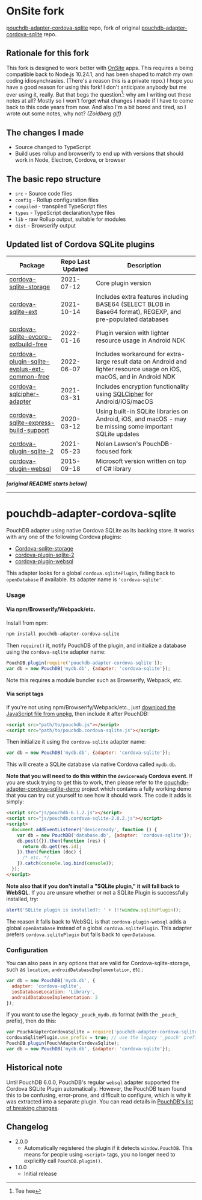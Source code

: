 OnSite fork
======
[pouchdb-adapter-cordova-sqlite](https://github.com/chorpler/onsite-pouchdb-adapter-cordova-sqlite) repo, fork of original [pouchdb-adapter-cordova-sqlite](https://github.com/pouchdb-community/pouchdb-adapter-cordova-sqlite) repo.

## **Rationale for this fork**

This fork is designed to work better with [OnSite](https://github.com/chorpler/OnSite) apps. This requires a being compatible back to Node.js 10.24.1, and has been shaped to match my own coding idiosynchrasies. (There's a reason this is a private repo.) I hope you have a good reason for using this fork! I don't anticipate anybody but me ever using it, really. But that begs the question[^1]: why am I writing out these notes at all? Mostly so I won't forget what changes I made if I have to come back to this code years from now. And also I'm a bit bored and tired, so I wrote out some notes, why not? *(Zoidberg gif)*

## **The changes I made**

- Source changed to TypeScript
- Build uses rollup and browserify to end up with versions that should work in Node, Electron, Cordova, or browser

## **The basic repo structure**

- `src` - Source code files
- `config` - Rollup configuration files
- `compiled` - transpiled TypeScript files
- `types` - TypeScript declaration/type files
- `lib` - raw Rollup output, suitable for modules
- `dist` - Browserify output

## **Updated list of Cordova SQLite plugins**

| Package                                                                                                                   | Repo Last Updated    | Description                                                                                                             |
| ------------------------------------------------------------------------------------------------------------------------- | ---------- | ----------------------------------------------------------------------------------------------------------------------- |
| [cordova-sqlite-storage](https://github.com/storesafe/cordova-sqlite-storage)                                             | 2021-07-12 | Core plugin version                                                                                                     |
| [cordova-sqlite-ext](https://github.com/brodybits/cordova-sqlite-ext)                                                     | 2021-10-14 | Includes extra features including BASE64 (SELECT BLOB in Base64 format), REGEXP, and pre-populated databases            |
| [cordova-sqlite-evcore-extbuild-free](https://github.com/storesafe/cordova-sqlite-evcore-extbuild-free)                   | 2022-01-16 | Plugin version with lighter resource usage in Android NDK                                                               |
| [cordova-plugin-sqlite-evplus-ext-common-free](https://github.com/storesafe/cordova-plugin-sqlite-evplus-ext-common-free) | 2022-06-07 | Includes workaround for extra-large result data on Android and lighter resource usage on iOS, macOS, and in Android NDK |
| [cordova-sqlcipher-adapter](https://github.com/storesafe/cordova-sqlcipher-adapter)                                       | 2021-03-31 | Includes encryption functionality using [SQLCipher](https://www.zetetic.net/sqlcipher/) for Android/iOS/macOS           |
| [cordova-sqlite-express-build-support](https://github.com/storesafe/cordova-sqlite-express-build-support)                 | 2020-03-12 | Using built-in SQLite libraries on Android, iOS, and macOS - may be missing some important SQLite updates               |
| [cordova-plugin-sqlite-2](https://github.com/nolanlawson/cordova-plugin-sqlite-2)                                         | 2021-05-23 | Nolan Lawson's PouchDB-focused fork                                                                                     |
| [cordova-plugin-websql](https://github.com/Microsoft/cordova-plugin-websql)                                               | 2015-09-18 | Microsoft version written on top of C# library                                                                          |

[^1]: Tee hee

***[original README starts below]***

------

pouchdb-adapter-cordova-sqlite
======

PouchDB adapter using native Cordova SQLite as its backing store. It works with any one of the following Cordova plugins:

- [Cordova-sqlite-storage](https://github.com/litehelpers/Cordova-sqlite-storage)
- [cordova-plugin-sqlite-2](https://github.com/nolanlawson/cordova-plugin-sqlite-2)
- [cordova-plugin-websql](https://github.com/Microsoft/cordova-plugin-websql)

This adapter looks for a global `cordova.sqlitePlugin`, falling back to `openDatabase` if available. Its adapter name is `'cordova-sqlite'`.

### Usage

#### Via npm/Browserify/Webpack/etc.

Install from npm:

```bash
npm install pouchdb-adapter-cordova-sqlite
```

Then `require()` it, notify PouchDB of the plugin, and initialize a database using the `cordova-sqlite` adapter name:

```js
PouchDB.plugin(require('pouchdb-adapter-cordova-sqlite'));
var db = new PouchDB('mydb.db', {adapter: 'cordova-sqlite'});
```

Note this requires a module bundler such as Browserify, Webpack, etc.

#### Via script tags

If you're not using npm/Browserify/Webpack/etc., just [download the JavaScript file from unpkg](https://unpkg.com/pouchdb-adapter-cordova-sqlite/dist/pouchdb.cordova-sqlite.js), then include it after PouchDB:

```html
<script src="path/to/pouchdb.js"></script>
<script src="path/to/pouchdb.cordova-sqlite.js"></script>
```

Then initialize it using the `cordova-sqlite` adapter name:

```js
var db = new PouchDB('mydb.db', {adapter: 'cordova-sqlite'});
```

This will create a SQLite database via native Cordova called `mydb.db`.

**Note that you will need to do this within the `deviceready` Cordova event**. If you are stuck trying to get this to work, then please refer to the [pouchdb-adapter-cordova-sqlite-demo](https://github.com/nolanlawson/pouchdb-adapter-cordova-sqlite-demo) project which contains a fully working demo that you can try out yourself to see how it should work. The code it adds is simply:

```html
<script src="js/pouchdb-6.1.2.js"></script>
<script src="js/pouchdb.cordova-sqlite-2.0.2.js"></script>
<script>
  document.addEventListener('deviceready', function () {
    var db = new PouchDB('database.db', {adapter: 'cordova-sqlite'});
    db.post({}).then(function (res) {
      return db.get(res.id);
    }).then(function (doc) {
      /* etc. */
    }).catch(console.log.bind(console));
  });
</script>
```

**Note also that if you don't install a "SQLite plugin," it will fall back to WebSQL**. If you are unsure whether or not a SQLite Plugin is successfully installed, try:

```js
alert('SQLite plugin is installed?: ' + (!!window.sqlitePlugin));
```

The reason it falls back to WebSQL is that `cordova-plugin-websql` adds a global `openDatabase` instead of a global `cordova.sqlitePlugin`. This adapter prefers `cordova.sqlitePlugin` but falls back to `openDatabase`.

### Configuration

You can also pass in any options that are valid for Cordova-sqlite-storage, such as `location`, 
`androidDatabaseImplementation`, etc.:

```js
var db = new PouchDB('mydb.db', {
  adapter: 'cordova-sqlite',
  iosDatabaseLocation: 'Library',
  androidDatabaseImplementation: 2
});
```

If you want to use the legacy `_pouch_mydb.db` format (with the `_pouch_` prefix), then do this:

```js
var PouchAdapterCordovaSqlite = require('pouchdb-adapter-cordova-sqlite');
cordovaSqlitePlugin.use_prefix = true; // use the legacy '_pouch' prefix
PouchDB.plugin(PouchAdapterCordovaSqlite);
var db = new PouchDB('mydb.db', {adapter: 'cordova-sqlite'});
```

## Historical note

Until PouchDB 6.0.0, PouchDB's regular `websql` adapter supported the Cordova SQLite Plugin automatically. However, the PouchDB team found this
to be confusing, error-prone, and difficult to configure, which is why it was extracted into a separate plugin. You can read details in [PouchDB's list of breaking changes](https://github.com/pouchdb/pouchdb/wiki/Breaking-changes).

## Changelog

- 2.0.0
  - Automatically registered the plugin if it detects `window.PouchDB`. This means for people using `<script>` tags, you no longer need to explicitly call `PouchDB.plugin()`.
- 1.0.0
  - Initial release
